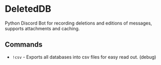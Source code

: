 # DeletedDB

Python Discord Bot for recording deletions and editions of messages, supports attachments and caching.

## Commands

- `!csv` - Exports all databases into csv files for easy read out. (debug)
